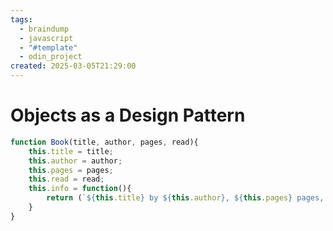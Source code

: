 ```yaml
---
tags:
  - braindump
  - javascript
  - "#template"
  - odin_project
created: 2025-03-05T21:29:00
---
```

# Objects as a Design Pattern

```javascript
function Book(title, author, pages, read){
	this.title = title;
	this.author = author;
	this.pages = pages;
	this.read = read;
	this.info = function(){
		return (`${this.title} by ${this.author}, ${this.pages} pages, ${this.read}`)
	}
}
```